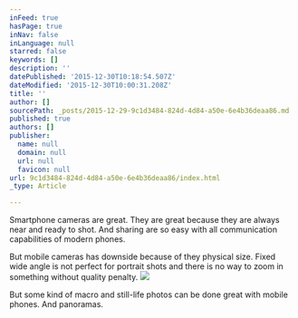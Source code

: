 ```yaml
---
inFeed: true
hasPage: true
inNav: false
inLanguage: null
starred: false
keywords: []
description: ''
datePublished: '2015-12-30T10:18:54.507Z'
dateModified: '2015-12-30T10:00:31.208Z'
title: ''
author: []
sourcePath: _posts/2015-12-29-9c1d3484-824d-4d84-a50e-6e4b36deaa86.md
published: true
authors: []
publisher:
  name: null
  domain: null
  url: null
  favicon: null
url: 9c1d3484-824d-4d84-a50e-6e4b36deaa86/index.html
_type: Article

---
```

Smartphone cameras are great. They are great because they are always near and ready to shot. And sharing are so easy with all communication capabilities of modern phones.

But mobile cameras has downside because of they physical size. Fixed wide angle is not perfect for portrait shots and there is no way to zoom in something without quality penalty.
![](https://s3-us-west-2.amazonaws.com/the-grid-img/p/aae34c90972fb0a948e55df7f625dfaf63dc0d3a.jpg)

But some kind of macro and still-life photos can be done great with mobile phones. And panoramas.